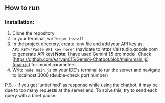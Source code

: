 ## How to run
### Installation:
1. Clone the repository
2. In your terminal, write: ```npm install```
2. In the project directory, create .env file and add your API key as: ```API_KEY="Paste API Key here"``` (navigate to https://aistudio.google.com to generate API key)
**Note**: I have used Gemini 1.5 pro model. Check [https://github.com/Aaryan015/Gemini-Chatbot/blob/main/main.js](main.js) for model parameters.
3. Write ```node main.js``` on your IDE's terminal to run the server and navigate to localhost:3000 (double-check port number)

P.S. - If you get 'undefined' as response while using the chatbot, it may be due to too many requests at the server end. To solve this, try to send each query with a brief pause.
